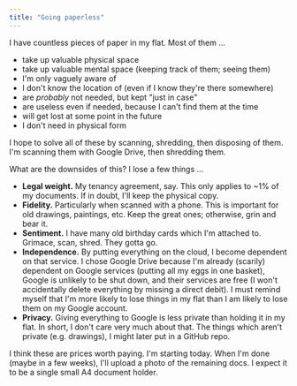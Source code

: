 ```yaml
---
title: "Going paperless"
---
```


I have countless pieces of paper in my flat. Most of them ...

* take up valuable physical space
* take up valuable mental space (keeping track of them; seeing them)
* I'm only vaguely aware of
* I don't know the location of (even if I know they're there somewhere)
* are _probably_ not needed, but kept "just in case"
* are useless even if needed, because I can't find them at the time
* will get lost at some point in the future
* I don't need in physical form

I hope to solve all of these by scanning, shredding, then disposing of them. I'm scanning them with Google Drive, then shredding them.

What are the downsides of this? I lose a few things ...

* **Legal weight.** My tenancy agreement, say. This only applies to ~1% of my documents. If in doubt, I'll keep the physical copy.
* **Fidelity.** Particularly when scanned with a phone. This is important for old drawings, paintings, etc. Keep the great ones; otherwise, grin and bear it.
* **Sentiment.** I have many old birthday cards which I'm attached to. Grimace, scan, shred. They gotta go.
* **Independence.** By putting everything on the cloud, I become dependent on that service. I chose Google Drive because I'm already (scarily) dependent on Google services (putting all my eggs in one basket), Google is unlikely to be shut down, and their services are free (I won't accidentally delete everything by missing a direct debit). I must remind myself that I'm more likely to lose things in my flat than I am likely to lose them on my Google account.
* **Privacy.** Giving everything to Google is less private than holding it in my flat. In short, I don't care very much about that. The things which aren't private (e.g. drawings), I might later put in a GitHub repo.

I think these are prices worth paying. I'm starting today. When I'm done (maybe in a few weeks), I'll upload a photo of the remaining docs. I expect it to be a single small A4 document holder.
